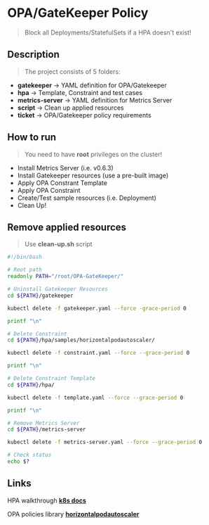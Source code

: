 # OPA/GateKeeper Policy
> Block all Deployments/StatefulSets if a HPA doesn't exist!

## Description
> The project consists of 5 folders:
- **gatekeeper** -> YAML definition for OPA/Gatekeeper
- **hpa** -> Template, Constraint and test cases
- **metrics-server** -> YAML definition for Metrics Server
- **script** -> Clean up applied resources
- **ticket** -> OPA/Gatekeeper policy requirements

## How to run
> You need to have **root** privileges on the cluster!

- Install Metrics Server (i.e. v0.6.3)
- Install Gatekeeper resources (use a pre-built image)
- Apply OPA Constrant Template
- Apply OPA Constraint
- Create/Test sample resources (i.e. Deployment)
- Clean Up!

## Remove applied resources
> Use **clean-up.sh** script

```bash
#!/bin/bash

# Root path
readonly PATH="/root/OPA-GateKeeper/"

# Uninstall Gatekeeper Resources
cd ${PATH}/gatekeeper

kubectl delete -f gatekeeper.yaml --force -grace-period 0

printf "\n"

# Delete Constraint
cd ${PATH}/hpa/samples/horizontalpodautoscaler/

kubectl delete -f constraint.yaml --force --grace-period 0

printf "\n"

# Delete Constraint Template
cd ${PATH}/hpa/

kubectl delete -f template.yaml --force --grace-period 0

printf "\n"

# Remove Metrics Server
cd ${PATH}/metrics-server

kubectl delete -f metrics-server.yaml --force --grace-period 0

# Check status
echo $?
```

## Links
HPA walkthrough **[k8s docs](https://kubernetes.io/docs/tasks/run-application/horizontal-pod-autoscale-walkthrough/)**

OPA policies library **[horizontalpodautoscaler](https://github.com/open-policy-agent/gatekeeper-library/tree/master/library/general/horizontalpodautoscaler)**